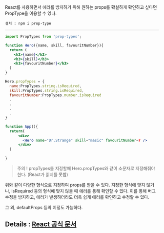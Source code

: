 React를 사용하면서 에러를 방지하기 위해 원하는 props를 확실하게 확인하고 싶다면 PropType을 이용할 수 있다. 


	설치 : npm i prop-type
    
    
---
```jsx
import PropTypes from 'prop-types';

function Hero({name, skill, favouritNumber}){
  return (
    <h2>{name}</h2>
    <h3>{skill}</h3>
	<h3>{favouritNumber}</h3>
  )
}

Hero.propTypes = {
  name:PropTypes.string.isRequired,
  skill:PropTypes.string.isRequired,
  favouritNumber:PropTypes.number.isRequired
  .
  .
  .
  .
}

function App(){
  return(
	  <div>
      	<Hero name="Dr.Strange" skill="masic" favouritNumber=7 />
      </div>
  )
  
}
```

>주의 !
propTypes를 지정할때 Hero.propTypes와 같이 소문자로 지정해줘야 한다. (React가 읽지를 못함)

위와 같이 다양한 형식으로 지정하여 props를 받을 수 있다. 
지정한 형식에 맞지 않거나, isRequired 등의 형식에 맞지 않을 때 에러를 통해 확인할 수 있다. 이를 통해 버그 수정을 방지하고, 에러가 발생하더라도 더욱 쉽게 에러를 확인하고 수정할 수 있다. 

그 외, defaultProps 등의 지정도 가능하다.



Details : [React 공식 문서](https://ko.reactjs.org/docs/typechecking-with-proptypes.html#gatsby-focus-wrapper)
---
